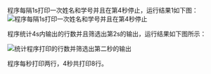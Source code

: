 
程序每隔1s打印一次姓名和学号并且在第4秒停止，运行结果1如下图：
![程序每隔1s打印一次姓名和学号并且在第4秒停止](http://ww3.sinaimg.cn/mw690/bd615ff8gw1f4spu46felj20kc0dw771.jpg)
 
程序统计4s内输出的行数并且筛选出第2s的输出，运行结果如下图所示：

![统计程序打印的行数并筛选出第二秒的输出](http://ww1.sinaimg.cn/mw690/bd615ff8gw1f4sqe76p4nj20kf0c977s.jpg)

程序每秒打印两行，4秒共打印8行。

